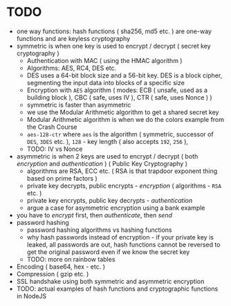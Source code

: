 # TODO

- one way functions: hash functions ( sha256, md5 etc. ) are one-way functions and are keyless cryptography
- symmetric is when one key is used to encrypt / decrypt ( secret key cryptography )
    - Authentication with MAC ( using the HMAC algorithm )
    - Algorithms: AES, RC4, DES etc.
    - DES uses a 64-bit block size and a 56-bit key. DES is a block cipher, segmenting the input data into blocks of a specific size
    - Encryption with `AES` algorithm ( modes: ECB ( unsafe, used as a building block ), CBC ( safe, uses IV ), CTR ( safe, uses Nonce ) )
    - symmetric is faster than asymmetric
    - we use the Modular Arithmetic algorithm to get a shared secret key
    - Modular Arithmetic algorithm is when we do the colors example from the Crash Course
    - `aes-128-ctr` where `aes` is the algorithm ( symmetric, successor of `DES`, `3DES` etc. ), `128` - key length
      ( also accepts `192`, `256` ),
    - TODO: IV vs Nonce
- asymmetric is when 2 keys are used to encrypt / decrypt ( both _encryption_ and _authentication_ ) ( Public Key Cryptography )
    - algorithms are RSA, ECC etc. ( RSA is that trapdoor exponent thing based on prime factors )
    - private key decrypts, public encrypts - _encryption_ ( algorithms - `RSA` etc. )
    - private key encrypts, public key decrypts - _authentication_
    - argue a case for asymmetric encryption using a bank example
- you have to _encrypt_ first, then _authenticate_, then _send_
- password hashing
    - password hashing algorithms vs hashing functions
    - why hash passwords instead of encryption - if your private key is leaked, all passwords are out, hash functions
      cannot be reversed to get the original password even if we know the secret key
    - TODO: more on rainbow tables
- Encoding ( base64, hex - etc. )
- Compression ( gzip etc. )
- SSL handshake using both symmetric and asymmetric encryption
- TODO: actual examples of hash functions and cryptographic functions in NodeJS
